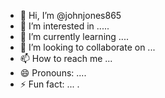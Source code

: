 - 👋 Hi, I’m @johnjones865
- 👀 I’m interested in .....
- 🌱 I’m currently learning ....
- 💞️ I’m looking to collaborate on ...
- 📫 How to reach me ...
- 😄 Pronouns: ....
- ⚡ Fun fact: ...
.
<!---
johnjones865/johnjones865 is a ✨ special ✨ repository because its `README.md` (this file) appears on your GitHub profile.
You can click the Preview link to take a look at your changes.
--->
